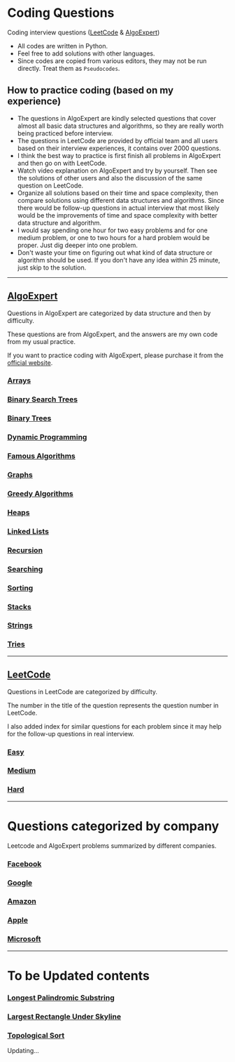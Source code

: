 # Coding Questions
Coding interview questions ([LeetCode](#leetcode) &amp; [AlgoExpert](#algoexpert))

- All codes are written in Python.
- Feel free to add solutions with other languages.
- Since codes are copied from various editors, they may not be run directly. Treat them as `Pseudocodes`.

## How to practice coding (based on my experience)
- The questions in AlgoExpert are kindly selected questions that cover almost all basic data structures and algorithms, so they are really worth being practiced before interview.
- The questions in LeetCode are provided by official team and all users based on their interview experiences, it contains over 2000 questions.
- I think the best way to practice is first finish all problems in AlgoExpert and then go on with LeetCode.
- Watch video explanation on AlgoExpert and try by yourself. Then see the solutions of other users and also the discussion of the same question on LeetCode.
- Organize all solutions based on their time and space complexity, then compare solutions using different data structures and algorithms. Since there would be follow-up questions in actual interview that most likely would be the improvements of time and space complexity with better data structure and algorithm.
- I would say spending one hour for two easy problems and for one medium problem, or one to two hours for a hard problem would be proper. Just dig deeper into one problem.
- Don't waste your time on figuring out what kind of data structure or algorithm should be used. If you don't have any idea within 25 minute, just skip to the solution.
-----------------------------------------------------------------------------

## [AlgoExpert](/AlgoExpert)
Questions in AlgoExpert are categorized by data structure and then by difficulty.

These questions are from AlgoExpert, and the answers are my own code from my usual practice. 

If you want to practice coding with AlgoExpert, please purchase it from the [official website](https://www.algoexpert.io/product).


### [Arrays](/AlgoExpert/Arrays)
### [Binary Search Trees](/AlgoExpert/Binary%20Search%20Trees)
### [Binary Trees](/AlgoExpert/Binary%20Trees)
### [Dynamic Programming](/AlgoExpert/Dynamic%20Programming)
### [Famous Algorithms](/AlgoExpert/Famous%20Algorithms)
### [Graphs](/AlgoExpert/Graphs)
### [Greedy Algorithms](/AlgoExpert/Greedy%20Algorithms)
### [Heaps](/AlgoExpert/Heaps)
### [Linked Lists](/AlgoExpert/Linked%20Lists)
### [Recursion](/AlgoExpert/Recursion)
### [Searching](/AlgoExpert/Searching)
### [Sorting](/AlgoExpert/Sorting)
### [Stacks](/AlgoExpert/Stacks)
### [Strings](/AlgoExpert/Strings)
### [Tries](/AlgoExpert/Tries)
-----------------------------------------------------------------------------

## [LeetCode](/LeetCode)
Questions in LeetCode are categorized by difficulty. 

The number in the title of the question represents the question number in LeetCode.

I also added index for similar questions for each problem since it may help for the follow-up questions in real interview.

### [Easy](/LeetCode/Easy/)
### [Medium](/LeetCode/Medium/)
### [Hard](/LeetCode/Hard/)
-----------------------------------------------------------------------------

# Questions categorized by company

Leetcode and AlgoExpert problems summarized by different companies. 

### [Facebook](/Facebook/)
### [Google](/Google/)
### [Amazon](/Amazon/)
### [Apple](/Apple/)
### [Microsoft](/Microsoft/)

-----------------------------------------------------------------------------

# To be Updated contents
### [Longest Palindromic Substring](/AlgoExpert/Strings/Medium/Longest%20Palindromic%20Substring/Longest%20Palindromic%20Substring.py)
### [Largest Rectangle Under Skyline](/AlgoExpert/Stacks/Hard/Largest%20Rectangle%20Under%20Skyline/Largest%20Rectangle%20Under%20Skyline.py)
### [Topological Sort](/AlgoExpert/Famous%20Algorithms/Hard/Topological%20Sort/Topological%20Sort.py)

Updating...
